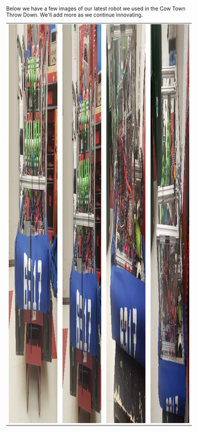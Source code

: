 Below we have a few images of our latest robot we used in the Cow Town Throw Down.
We'll add more as we continue innovating.
<table>
<tr> 
<td>
<img src="docs/assets/20211118_163245.jpg"
width="2400"
height="1080"/>
</td>
<td>
<img src="docs/assets/20211118_163247.jpg"
width="1920"
height="1080"/>
</td>
<td>
<img src="docs/assets/20211118_163237.jpg"
width="1920"
height="1080"/>
</td>
<td>
<img src="docs/assets/20211118_163230.jpg"
width="1920"
height="1080"/>
</td>
</tr>
</table>
